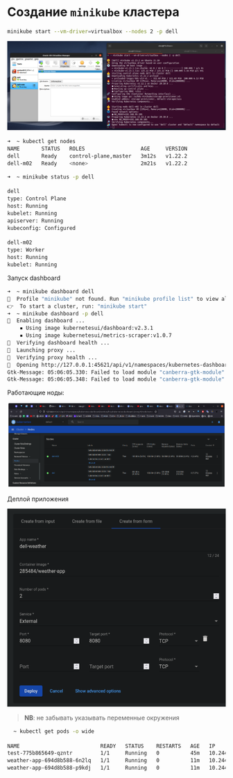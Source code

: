 # Создание `minikube` кластера

```bash
minikube start --vm-driver=virtualbox --nodes 2 -p dell
```

![img.png](../vm_nodes.png)

```bash
➜  ~ kubectl get nodes
NAME       STATUS   ROLES                  AGE     VERSION
dell       Ready    control-plane,master   3m12s   v1.22.2
dell-m02   Ready    <none>                 2m21s   v1.22.2
```

```bash
➜  ~ minikube status -p dell          

dell
type: Control Plane
host: Running
kubelet: Running
apiserver: Running
kubeconfig: Configured

dell-m02
type: Worker
host: Running
kubelet: Running

```

Запуск dashboard

```bash
➜  ~ minikube dashboard dell   
🤷  Profile "minikube" not found. Run "minikube profile list" to view all profiles.
👉  To start a cluster, run: "minikube start"
➜  ~ minikube dashboard -p dell
🔌  Enabling dashboard ...
    ▪ Using image kubernetesui/dashboard:v2.3.1
    ▪ Using image kubernetesui/metrics-scraper:v1.0.7
🤔  Verifying dashboard health ...
🚀  Launching proxy ...
🤔  Verifying proxy health ...
🎉  Opening http://127.0.0.1:45621/api/v1/namespaces/kubernetes-dashboard/services/http:kubernetes-dashboard:/proxy/ in your default browser...
Gtk-Message: 05:06:05.330: Failed to load module "canberra-gtk-module"
Gtk-Message: 05:06:05.348: Failed to load module "canberra-gtk-module"
```

Работающие ноды:

![img_1.png](../nodes.png)

Деплой приложения

![img_2.png](deployment.png)
> **NB**: не забывать указывать переменные окружения
```bash
  ~ kubectl get pods -o wide

NAME                          READY   STATUS    RESTARTS   AGE   IP            NODE       NOMINATED NODE   READINESS GATES
test-775b865649-qzntr         1/1     Running   0          45m   10.244.0.3    dell       <none>           <none>
weather-app-694d8b588-6n2lq   1/1     Running   0          11m   10.244.1.19   dell-m02   <none>           <none>
weather-app-694d8b588-p9kdj   1/1     Running   0          11m   10.244.1.18   dell-m02   <none>           <none>
```